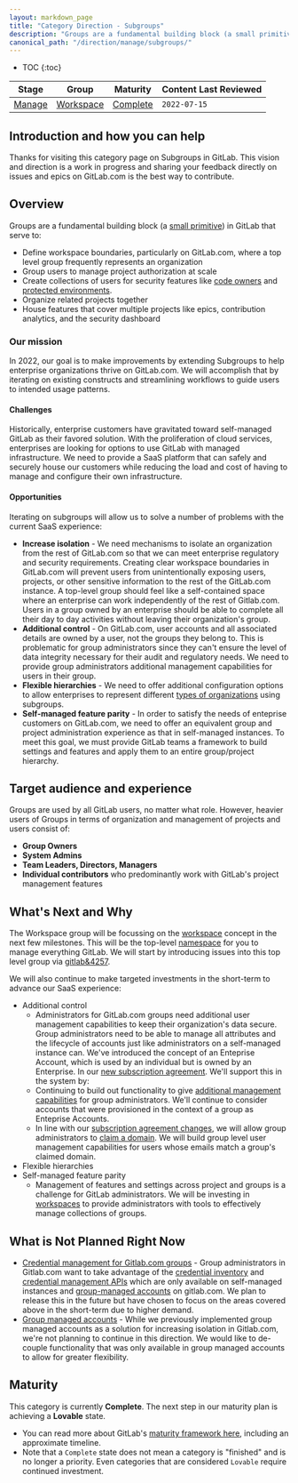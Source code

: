 ```yaml
---
layout: markdown_page
title: "Category Direction - Subgroups"
description: "Groups are a fundamental building block (a small primitive) in GitLab for project organization and managing access to these resources at scale. Learn more!"
canonical_path: "/direction/manage/subgroups/"
---
```


- TOC
{:toc}

| **Stage** | Group | **Maturity** | **Content Last Reviewed** |
| --- | --- | --- | -- |
| [Manage](/direction/manage/) | [Workspace](https://about.gitlab.com/handbook/product/categories/#workspace-group) | [Complete](/direction/maturity/) | `2022-07-15` |

## Introduction and how you can help
Thanks for visiting this category page on Subgroups in GitLab. This vision and direction is a work in progress and sharing your feedback directly on issues and epics on GitLab.com is the best way to contribute.

## Overview

Groups are a fundamental building block (a [small primitive](https://about.gitlab.com/handbook/product/product-principles/#prefer-small-primitives)) in GitLab that serve to:
- Define workspace boundaries, particularly on GitLab.com, where a top level group frequently represents an organization
- Group users to manage project authorization at scale
- Create collections of users for security features like [code owners](https://docs.gitlab.com/ee/user/project/code_owners.html#code-owners) and [protected environments](https://docs.gitlab.com/ee/ci/environments/protected_environments.html#protected-environments). 
- Organize related projects together
- House features that cover multiple projects like epics, contribution analytics, and the security dashboard

### Our mission

In 2022, our goal is to make improvements by extending Subgroups to help enterprise organizations thrive on GitLab.com. We will accomplish that by iterating on existing constructs and streamlining workflows to guide users to intended usage patterns.

#### Challenges

Historically, enterprise customers have gravitated toward self-managed GitLab as their favored solution. With the proliferation of cloud services, enterprises are looking for options to use GitLab with managed infrastructure. We need to provide a SaaS platform that can safely and securely house our customers while reducing the load and cost of having to manage and configure their own infrastructure.

#### Opportunities

Iterating on subgroups will allow us to solve a number of problems with the current SaaS experience:
* **Increase isolation** - We need mechanisms to isolate an organization from the rest of GitLab.com so that we can meet enterprise regulatory and security requirements. Creating clear workspace boundaries in GitLab.com  will prevent users from unintentionally exposing users, projects, or other sensitive information to the rest of the GitLab.com instance. A top-level group should feel like a self-contained space where an enterprise can work independently of the rest of Gitlab.com. Users in a group owned by an enterprise should be able to complete all their day to day activities without leaving their organization's group.
* **Additional control** - On GitLab.com, user accounts and all associated details are owned by a user, not the groups they belong to. This is problematic for group administrators since they can't ensure the level of data integrity necessary for their audit and regulatory needs. We need to provide group administrators additional management capabilities for users in their group.
* **Flexible hierarchies** - We need to offer additional configuration options to allow enterprises to represent different [types of organizations](https://creately.com/blog/diagrams/types-of-organizational-charts/) using subgroups.
* **Self-managed feature parity** - In order to satisfy the needs of enteprise customers on GitLab.com, we need to offer an equivalent group and project administration experience as that in self-managed instances. To meet this goal, we must provide GitLab teams a framework to build settings and features and apply them to an entire group/project hierarchy.
 
## Target audience and experience

Groups are used by all GitLab users, no matter what role. However, heavier users of Groups in terms of organization and management of projects and users consist of:

* **Group Owners**
* **System Admins**
* **Team Leaders, Directors, Managers**
* **Individual contributors** who predominantly work with GitLab's project management features

## What's Next and Why

The Workspace group will be focussing on the [workspace](https://docs.gitlab.com/ee/user/workspace/) concept in the next few milestones. This will be the top-level [namespace](https://docs.gitlab.com/ee/user/group/index.html#namespaces) for you to manage everything GitLab. We will start by introducing issues into this top level group via [gitlab&4257](https://gitlab.com/groups/gitlab-org/-/epics/4257).

We will also continue to make targeted investments in the short-term to advance our SaaS experience:

* Additional control
  * Administrators for GitLab.com groups need additional user management capabilities to keep their organization's data secure. Group administrators need to be able to manage all attributes and the lifecycle of accounts just like administrators on a self-managed instance can. We've introduced the concept of an Enteprise Account, which is used by an individual but is owned by an Enterprise. In our [new subscription agreement](https://about.gitlab.com/privacy/2021-update-faq/#whats-changed-in-the-subscription-agreement). We'll support this in the system by:
   * Continuing to build out functionality to give [additional management capabilities](https://gitlab.com/groups/gitlab-org/-/epics/4786) for group administrators. We'll continue to consider accounts that were provisioned in the context of a group as Enteprise Accounts. 
   * In line with our [subscription agreement changes](https://about.gitlab.com/privacy/2021-update-faq/#whats-changed-in-the-subscription-agreement), we will allow group administrators to [claim a domain](https://gitlab.com/groups/gitlab-org/-/epics/5299). We will build group level user management capabilities for users whose emails match a group's claimed domain.
* Flexible hierarchies
* Self-managed feature parity
  * Management of features and settings across project and groups is a challenge for GitLab administrators. We will be investing in [workspaces](https://gitlab.com/groups/gitlab-org/-/epics/4419) to provide administrators with tools to effectively manage collections of groups. 

## What is Not Planned Right Now

  * [Credential management for Gitlab.com groups](https://gitlab.com/groups/gitlab-org/-/epics/4123) - Group administrators in Gitlab.com want to take advantage of the [credential inventory](https://docs.gitlab.com/ee/user/admin_area/credentials_inventory.html#credentials-inventory) and [credential management APIs](https://gitlab.com/gitlab-org/gitlab/-/issues/227264) which are only available on self-managed instances and [group-managed accounts](https://docs.gitlab.com/ee/user/group/saml_sso/group_managed_accounts.html#group-managed-accounts) on gitlab.com. We plan to release this in the future but have chosen to focus on the areas covered above in the short-term due to higher demand. 
* [Group managed accounts](https://docs.gitlab.com/ee/user/group/saml_sso/group_managed_accounts.html#group-managed-accounts) - While we previously implemented group managed accounts as a solution for increasing isolation in Gitlab.com, we're not planning to continue in this direction. We would like to de-couple functionality that was only available in group managed accounts to allow for greater flexibility.

## Maturity

This category is currently **Complete**. The next step in our maturity plan is achieving a **Lovable** state.
* You can read more about GitLab's [maturity framework here](https://about.gitlab.com/direction/maturity/), including an approximate timeline.
* Note that a `Complete` state does not mean a category is "finished" and is no longer a priority. Even categories that are considered `Lovable` require continued investment.
<!-- ## Top user issue(s) -->
